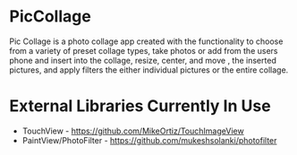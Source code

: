 # PicCollage
Pic Collage is a photo collage app created with the functionality to choose from a variety of preset collage types, take photos or add from the users phone and insert into the collage, resize, center, and move , the inserted pictures, and apply filters the either individual pictures or the entire collage.

# External Libraries Currently In Use
* TouchView - https://github.com/MikeOrtiz/TouchImageView
* PaintView/PhotoFilter - https://github.com/mukeshsolanki/photofilter
